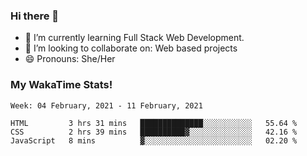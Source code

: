 ### Hi there 👋

- 🌱 I’m currently learning Full Stack Web Development.
- 👯 I’m looking to collaborate on: Web based projects
- 😄 Pronouns: She/Her

### My WakaTime Stats!

<!--START_SECTION:waka-->
```text
Week: 04 February, 2021 - 11 February, 2021

HTML         3 hrs 31 mins   ██████████████░░░░░░░░░░░   55.64 % 
CSS          2 hrs 39 mins   ██████████▓░░░░░░░░░░░░░░   42.16 % 
JavaScript   8 mins          ▓░░░░░░░░░░░░░░░░░░░░░░░░   02.20 % 
```
<!--END_SECTION:waka-->
